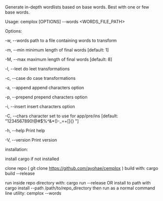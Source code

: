 Generate in-depth wordlists based on base words. Best with one or few base words.

Usage: cemplox [OPTIONS] --words <WORDS_FILE_PATH>

Options:

  -w, --words <WORDS>  path to a file containing words to transform
  
  -m, --min <MIN>      minimum length of final words [default: 1]
  
  -M, --max <MAX>      maximum length of final words [default: 8]
  
  -l, --leet           do leet transformations
  
  -c, --case           do case transformations
  
  -a, --append         append characters option
  
  -p, --prepend        prepend characters option
  
  -i, --insert         insert characters option
  
  -C, --chars <CHARS>  character set to use for app/pre/ins [default: "1234567890!@#$%^&*()-_=+[]{} "]
  
  -h, --help           Print help
  
  -V, --version        Print version
  

  installation:

  install cargo if not installed
  
  clone repo ( git clone https://github.com/ayohae/cemplox )
  build with: cargo build --release
  
  run inside repo directory with: cargo run --release
  OR
  install to path with cargo install --path /path/to/repo_directory 
  then run as a normal command line utility: cemplox --words <file>
